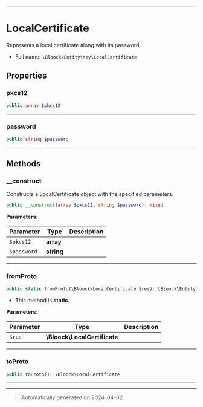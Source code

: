 ***

# LocalCertificate

Represents a local certificate along with its password.



* Full name: `\Bloock\Entity\Key\LocalCertificate`



## Properties


### pkcs12



```php
public array $pkcs12
```






***

### password



```php
public string $password
```






***

## Methods


### __construct

Constructs a LocalCertificate object with the specified parameters.

```php
public __construct(array $pkcs12, string $password): mixed
```








**Parameters:**

| Parameter | Type | Description |
|-----------|------|-------------|
| `$pkcs12` | **array** |  |
| `$password` | **string** |  |





***

### fromProto



```php
public static fromProto(\Bloock\LocalCertificate $res): \Bloock\Entity\Key\LocalCertificate
```



* This method is **static**.




**Parameters:**

| Parameter | Type | Description |
|-----------|------|-------------|
| `$res` | **\Bloock\LocalCertificate** |  |





***

### toProto



```php
public toProto(): \Bloock\LocalCertificate
```












***


***
> Automatically generated on 2024-04-02
